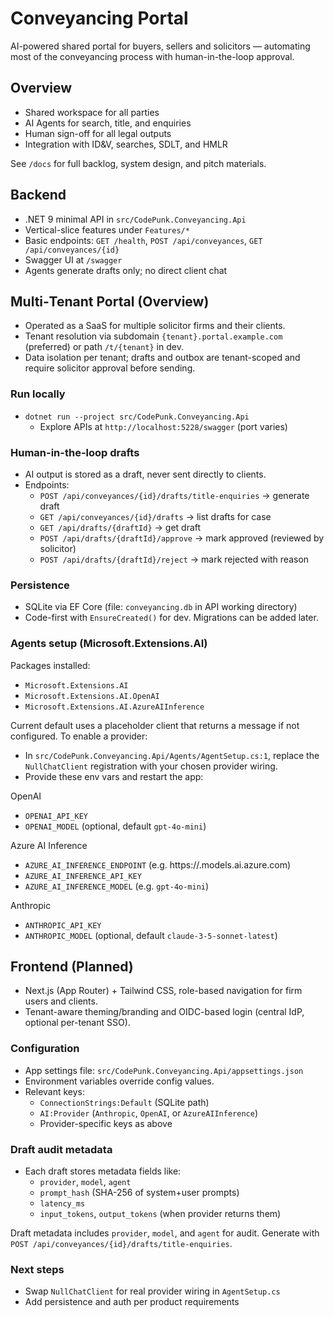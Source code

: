 # Conveyancing Portal

AI-powered shared portal for buyers, sellers and solicitors — automating most of the conveyancing process with human-in-the-loop approval.

## Overview
- Shared workspace for all parties
- AI Agents for search, title, and enquiries
- Human sign-off for all legal outputs
- Integration with ID&V, searches, SDLT, and HMLR

See `/docs` for full backlog, system design, and pitch materials.

## Backend
- .NET 9 minimal API in `src/CodePunk.Conveyancing.Api`
- Vertical-slice features under `Features/*`
- Basic endpoints: `GET /health`, `POST /api/conveyances`, `GET /api/conveyances/{id}`
- Swagger UI at `/swagger`
- Agents generate drafts only; no direct client chat

## Multi‑Tenant Portal (Overview)
- Operated as a SaaS for multiple solicitor firms and their clients.
- Tenant resolution via subdomain `{tenant}.portal.example.com` (preferred) or path `/t/{tenant}` in dev.
- Data isolation per tenant; drafts and outbox are tenant-scoped and require solicitor approval before sending.

### Run locally
- `dotnet run --project src/CodePunk.Conveyancing.Api`
  - Explore APIs at `http://localhost:5228/swagger` (port varies)

### Human-in-the-loop drafts
- AI output is stored as a draft, never sent directly to clients.
- Endpoints:
  - `POST /api/conveyances/{id}/drafts/title-enquiries` → generate draft
  - `GET /api/conveyances/{id}/drafts` → list drafts for case
  - `GET /api/drafts/{draftId}` → get draft
  - `POST /api/drafts/{draftId}/approve` → mark approved (reviewed by solicitor)
  - `POST /api/drafts/{draftId}/reject` → mark rejected with reason

### Persistence
- SQLite via EF Core (file: `conveyancing.db` in API working directory)
- Code-first with `EnsureCreated()` for dev. Migrations can be added later.

### Agents setup (Microsoft.Extensions.AI)
Packages installed:
- `Microsoft.Extensions.AI`
- `Microsoft.Extensions.AI.OpenAI`
- `Microsoft.Extensions.AI.AzureAIInference`

Current default uses a placeholder client that returns a message if not configured. To enable a provider:
- In `src/CodePunk.Conveyancing.Api/Agents/AgentSetup.cs:1`, replace the `NullChatClient` registration with your chosen provider wiring.
- Provide these env vars and restart the app:

OpenAI
- `OPENAI_API_KEY`
- `OPENAI_MODEL` (optional, default `gpt-4o-mini`)

Azure AI Inference
- `AZURE_AI_INFERENCE_ENDPOINT` (e.g. https://<your-endpoint>.models.ai.azure.com)
- `AZURE_AI_INFERENCE_API_KEY`
- `AZURE_AI_INFERENCE_MODEL` (e.g. `gpt-4o-mini`)

Anthropic
- `ANTHROPIC_API_KEY`
- `ANTHROPIC_MODEL` (optional, default `claude-3-5-sonnet-latest`)

## Frontend (Planned)
- Next.js (App Router) + Tailwind CSS, role-based navigation for firm users and clients.
- Tenant-aware theming/branding and OIDC-based login (central IdP, optional per-tenant SSO).

### Configuration
- App settings file: `src/CodePunk.Conveyancing.Api/appsettings.json`
- Environment variables override config values.
- Relevant keys:
  - `ConnectionStrings:Default` (SQLite path)
  - `AI:Provider` (`Anthropic`, `OpenAI`, or `AzureAIInference`)
  - Provider-specific keys as above

### Draft audit metadata
- Each draft stores metadata fields like:
  - `provider`, `model`, `agent`
  - `prompt_hash` (SHA-256 of system+user prompts)
  - `latency_ms`
  - `input_tokens`, `output_tokens` (when provider returns them)

Draft metadata includes `provider`, `model`, and `agent` for audit. Generate with `POST /api/conveyances/{id}/drafts/title-enquiries`.

### Next steps
- Swap `NullChatClient` for real provider wiring in `AgentSetup.cs`
- Add persistence and auth per product requirements

